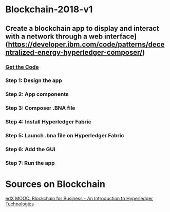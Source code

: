 # Blockchain-2018-v1

## Create a blockchain app to display and interact with a network through a web interface](https://developer.ibm.com/code/patterns/decentralized-energy-hyperledger-composer/)


### [Get the Code](https://github.com/IBM/Decentralized-Energy-Composer?cm_sp=IBMCode-_-decentralized-energy-hyperledger-composer-_-Get-the-Code)

### Step 1: Design the app

### Step 2: App components

### Step 3: Composer .BNA file

### Step 4: Install Hyperledger Fabric

### Step 5: Launch .bna file on Hyperledger Fabric

### Step 6: Add the GUI

### Step 7: Run the app




# Sources on Blockchain



[edX MOOC: Blockchain for Business - An Introduction to Hyperledger Technologies](https://www.edx.org/course/blockchain-business-introduction-linuxfoundationx-lfs171x)
